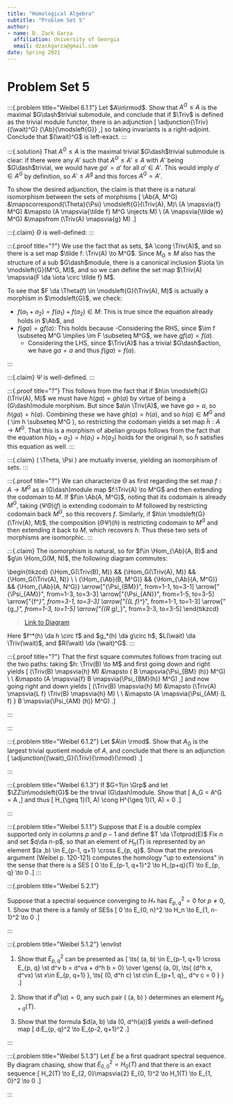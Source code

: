 ```yaml
---
title: "Homological Algebra"
subtitle: "Problem Set 5"
author:
- name: D. Zack Garza
  affiliation: University of Georgia 
  email: dzackgarza@gmail.com 
date: Spring 2021
---
```


# Problem Set 5  

:::{.problem title="Weibel 6.1.1"}
Let $A\in\rmod$. 
Show that $A^G \leq A$ is the maximal $G\dash$trivial submodule, and conclude that if $\Triv$ is defined as the trivial module functor, there is an adjunction
\[
\adjunction{\Triv}{(\wait)^G}
{\Ab}{\modsleft{G}}
,\]
so taking invariants is a right-adjoint.
Conclude that $(\wait)^G$ is left-exact.
:::


:::{.solution}
That $A^G\leq A$ is the maximal trivial $G\dash$trivial submodule is clear: if there were any $A'$ such that $A^G \leq A' \leq A$ with $A'$ being $G\dash$trivial, we would have $ga' = a'$ for all $a' \in A'$.
This would imply $a'\in A^G$ by definition, so $A'\leq A^g$ and this forces $A^G = A'$.

To show the desired adjunction, the claim is that there is a natural isomorphism between the sets of morphisms
\[
\Ab(A, M^G) &\mapscorrespond{\Theta}{\Psi} \modsleft{G}(\Triv(A), M)\\
(A \mapsvia{f} M^G) &\mapsto (A \mapsvia{\tilde f} M^G \injects M) \\
(A \mapsvia{\tilde w} M^G) &\mapsfrom (\Triv(A) \mapsvia{g} M)
.\]


:::{.claim}
$\Theta$ is well-defined: 
:::

:::{.proof title="?"}
We use the fact that as sets, $A \cong \Triv(A)$, and so there is a set map $\tilde f: \Triv(A) \to M^G$. 
Since $M_G \leq M$ also has the structure of a sub $G\dash$module, there is a canonical inclusion $\iota \in \modsleft{G}(M^G, M)$, and so we can define the set map $\Triv(A) \mapsvia{F \da \iota \circ \tilde f}  M$.

To see that $F \da \Theta(f) \in \modsleft{G}(\Triv(A), M)$ is actually a morphism in $\modsleft{G}$, we check:

- $f(a_1 + a_2) = f(a_1) + f(a_2) \in M$: This is true since the equation already holds in $\Ab$, and
- $f(ga) = gf(a)$: This holds because 
  -Considering the RHS, since $\im f \subseteq M^G \implies \im F \subseteq M^G$, we have $gf(a) = f(a)$.
  - Considering the LHS, since $\Triv(A)$ has a trivial $G\dash$action, we have $ga = a$ and thus $f(ga) = f(a)$.
  
:::

:::{.claim}
$\Psi$ is well-defined.
:::

:::{.proof title="?"}
This follows from the fact that if $h\in \modsleft{G}(\Triv(A), M)$ we must have $h(ga) = gh(a)$ by virtue of being a \(G\dash\)module morphism.
But since $a\in \Triv(A)$, we have $ga= a$, so $h(ga) = h(a)$.
Combining these we have $gh(a) = h(a)$, and so $h(a)\in M^G$ and \( \im h \subseteq M^G \), so restricting the codomain yields a set map $\tilde h: A\to M^G$.
That this is a morphism of abelian groups follows from the fact that the equation $h(a_1 + a_2) = h(a_1) + h(a_2)$ holds for the original $h$, so $\tilde h$ satisfies this equation as well.
:::


:::{.claim}
\( \Theta, \Psi \) are mutually inverse, yielding an isomorphism of sets.
:::


:::{.proof title="?"}
We can characterize $\Theta$ as first regarding the set map $f:A\to M^G$ as a \(G\dash\)module map $f:\Triv(A) \to M^G$ and then extending the codomain to $M$. 
If $f\in \Ab(A, M^G)$, noting that its codomain is already $M^G$, taking $(\Psi \Theta)(f)$ is extending codomain to $M$ followed by restricting codomain back $M^G$, so this recovers $f$.
Similarly, if $h\in \modsleft{G}(\Triv(A), M)$, the composition $(\Theta \Psi)(h)$ is restricting codomain to $M^G$ and then extending it back to $M$, which recovers $h$.
Thus these two sets of morphisms are isomorphic.
:::


:::{.claim}
The isomorphism is natural, so for $f\in \Hom_{\Ab}(A, B)$ and $g\in \Hom_G(M, N)$, the following diagram commutes:

\begin{tikzcd}
	{\Hom_G(\Triv(B), M)} && {\Hom_G(\Triv(A), M)} && {\Hom_G(\Triv(A), N)} \\
	\\
	{\Hom_{\Ab}(B, M^G)} && {\Hom_{\Ab}(A, M^G)} && {\Hom_{\Ab}(A, N^G)}
	\arrow["{\Psi_{BM}}", from=1-1, to=3-1]
	\arrow["{\Psi_{AM}}", from=1-3, to=3-3]
	\arrow["{\Psi_{AN}}", from=1-5, to=3-5]
	\arrow["{f^*}", from=3-1, to=3-3]
	\arrow["{(L f)^*}", from=1-1, to=1-3]
	\arrow["{g_*}", from=1-3, to=1-5]
	\arrow["{(R g)_*}", from=3-3, to=3-5]
\end{tikzcd}

> [Link to Diagram](https://q.uiver.app/?q=WzAsNixbMCwwLCJcXEhvbV9HKFxcVHJpdihCKSwgTSkiXSxbMiwwLCJcXEhvbV9HKFxcVHJpdihBKSwgTSkiXSxbNCwwLCJcXEhvbV9HKFxcVHJpdihBKSwgTikiXSxbMCwyLCJcXEhvbV97XFxBYn0oQiwgTV5HKSJdLFsyLDIsIlxcSG9tX3tcXEFifShBLCBNXkcpIl0sWzQsMiwiXFxIb21fe1xcQWJ9KEEsIE5eRykiXSxbMCwzLCJcXFBzaV97Qk19Il0sWzEsNCwiXFxQc2lfe0FNfSJdLFsyLDUsIlxcUHNpX3tBTn0iXSxbMyw0LCJmXioiXSxbMCwxLCIoXFxUaGV0YSBmKV4qIl0sWzEsMiwiZ18qIl0sWzQsNSwiKFxcUHNpIGcpXyoiXV0=)

Here $f^*(h) \da h \circ f$ and $g_*(h) \da g\circ h$, $L(\wait) \da \Triv(\wait)$, and $R(\wait) \da (\wait)^G$.
:::


:::{.proof title="?"}
That the first square commutes follows from tracing out the two paths: taking $h: \Triv(B) \to M$ and first going down and right yields
\[
(\Triv(B) \mapsvia{h} M) 
&\mapsto ( B \mapsvia{\Psi_{BM} (h)} M^G) \\ \\
&\mapsto (A \mapsvia{f} B \mapsvia{\Psi_{BM}(h)} M^G)
,\]
and now going right and down yields
\[
(\Triv(B) \mapsvia{h} M) 
&\mapsto (\Triv(A) \mapsvia{L f} \Triv(B) \mapsvia{h} M) \\ \\
&\mapsto (A \mapsvia{\Psi_{AM} (L f) } B \mapsvia{\Psi_{AM} (h)} M^G) 
.\]




:::










:::


:::{.problem title="Weibel 6.1.2"}
Let $A\in \rmod$.
Show that $A_G$ is the largest trivial quotient module of $A$, and conclude that there is an adjunction
\[
\adjunction{(\wait)_G}{\Triv}{\rmod}{\rmod}
.\]

:::

:::{.problem title="Weibel 6.1.3"}
If $G=1\in \Grp$ and let $\ZZ\in\modsleft{G}$ be the trivial \(G\dash\)module.
Show that
\[
A_G = A^G = A
,\]
and thus
\[
H_{\geq 1}(1, A) \cong H^{\geq 1}(1, A) = 0
.\]

:::


:::{.problem title="Weibel 5.1.1"}
Suppose that $E$ is a double complex supported only in columns $p$ and $p-1$ and define $T \da \Totprod(E)$
Fix $n$ and set $q\da n-p$, so that an element of $H_n(T)$ is represented by an element $(a ,b) \in E_{p-1, q+1} \cross E_{p, q}$.
Show that the previous argument (Weibel p. 120-121) computes the homology
"up to extensions" in the sense that there is a SES
\[
0 \to E_{p-1, q+1}^2 \to H_{p+q}(T) \to E_{p, q} \to 0
.\]
:::

:::{.problem title="Weibel 5.2.1"}

Suppose that a spectral sequence converging to $H_*$ has $E^2_{p, q} = 0$ for $p \neq 0, 1$.
Show that there is a family of SESs
\[
0 \to E_{0, n}^2 \to H_n \to E_{1, n-1}^2 \to 0
.\]

:::

:::{.problem title="Weibel 5.1.2"}
\envlist

1. Show that $E_{p, q}^2$ can be presented as 
\[
\ts{ (a, b) \in E_{p-1, q+1} \cross E_{p, q} \st d^v b = d^va + d^h b = 0}
\over
\gens{ (a, 0), \ts{ (d^h x, d^vx) \st x\in E_{p, q+1} }, \ts{ (0, d^h c) \st c\in E_{p+1, q},\, d^v c = 0 }  }  
.\]

2. Show that if $d^h(a) = 0$, any such pair \( (a, b) \) determines an element $H_{p+q}(T)$.

3. Show that the formula $d(a, b) \da (0, d^h(a))$ yields a well-defined map
\[
d:E_{p, q}^2 \to E_{p-2, q+1}^2
.\]

:::


:::{.problem title="Weibel 5.1.3"}
Let $E$ be a first quadrant spectral sequence.
By diagram chasing, show that $E^2_{0, 0} = H_0(T)$ and that there is an exact sequence
\[
H_2(T) \to E_{2, 0}\mapsvia{2} E_{0, 1}^2 \to H_1(T) \to E_{1, 0}^2 \to 0
.\]

:::
